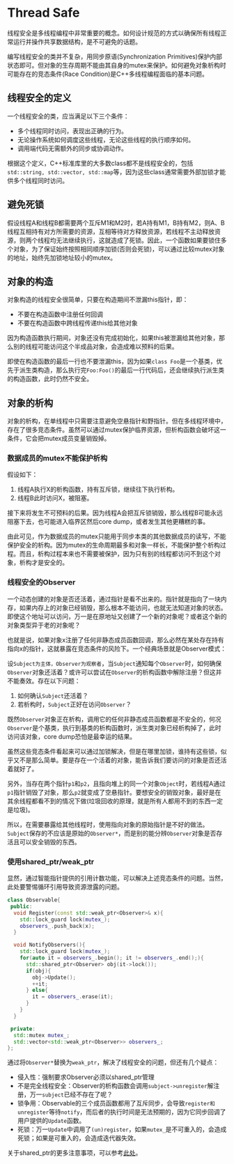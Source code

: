 # Thread Safe
线程安全是多线程编程中非常重要的概念。如何设计规范的方式以确保所有线程正常运行并操作共享数据结构，是不可避免的话题。

编写线程安全的类并不复杂，用同步原语(Synchronization Primitives)保护内部状态即可。但对象的生存周期不能由其自身的mutex来保护。如何避免对象析构时可能存在的竞态条件(Race Condition)是C++多线程编程面临的基本问题。

## 线程安全的定义
一个线程安全的类，应当满足以下三个条件：
- 多个线程同时访问，表现出正确的行为。
- 无论操作系统如何调度这些线程，无论这些线程的执行顺序如何。
- 调用端代码无需额外的同步或协调动作。

根据这个定义，C++标准库里的大多数class都不是线程安全的，包括`std::string, std::vector, std::map`等，因为这些class通常需要外部加锁才能供多个线程同时访问。

## 避免死锁
假设线程A和线程B都需要两个互斥M1和M2时，若A持有M1，B持有M2，则A、B线程互相持有对方所需要的资源，互相等待对方释放资源，若线程不主动释放资源，则两个线程均无法继续执行，这就造成了死锁。因此，一个函数如果要锁住多个对象，为了保证始终按照相同顺序加锁(否则会死锁)，可以通过比较mutex对象的地址，始终先加锁地址较小的mutex。

## 对象的构造
对象构造的线程安全很简单，只要在构造期间不泄漏this指针，即：
- 不要在构造函数中注册任何回调
- 不要在构造函数中跨线程传递this给其他对象

因为构造函数执行期间，对象还没有完成初始化，如果this被泄漏给其他对象，那么别的线程可能访问这个半成品对象，会造成难以预料的后果。

即使在构造函数的最后一行也不要泄漏this，因为如果`class Foo`是一个基类，优先于派生类构造，那么执行完`Foo:Foo()`的最后一行代码后，还会继续执行派生类的构造函数，此时仍然不安全。

## 对象的析构
对象的析构，在单线程中只需要注意避免空悬指针和野指针。但在多线程环境中，存在了很多竞态条件。虽然可以通过mutex保护临界资源，但析构函数会破坏这一条件，它会把mutex成员变量销毁掉。

### 数据成员的mutex不能保护析构
假设如下：
1. 线程A执行X的析构函数，持有互斥锁，继续往下执行析构。
2. 线程B此时访问X，被阻塞。

接下来将发生不可预料的后果。因为线程A会把互斥锁销毁，那么线程B可能永远阻塞下去，也可能进入临界区然后core dump，或者发生其他更糟糕的事。

由此可见，作为数据成员的mutex只能用于同步本类的其他数据成员的读写，不能保护安全的析构。因为mutex的生命周期最多和对象一样长，不能保护整个析构过程。而且，析构过程本来也不需要被保护，因为只有别的线程都访问不到这个对象，析构才是安全的。

### 线程安全的Observer
一个动态创建的对象是否还活着，通过指针是看不出来的。指针就是指向了一块内存，如果内存上的对象已经销毁，那么根本不能访问，也就无法知道对象的状态。即使这个地址可以访问，万一是在原地址又创建了一个新的对象呢？或者这个新的对象类型异于老的对象呢？

也就是说，如果对象x注册了任何非静态成员函数回调，那么必然在某处存在持有指向x的指针，这就暴露在竞态条件的风险下。一个经典场景就是Observer模式：

设`Subject为主体，Observer为观察者`，当`Subject`通知每个`Observer`时，如何确保`Observer`对象还活着？或许可以尝试在`Observer`的析构函数中解除注册？但这并不能奏效。存在以下问题：

1. 如何确认`Subject`还活着？
2. 若析构时，`Subject`正好在访问`Observer`？

既然`Observer`对象正在析构，调用它的任何非静态成员函数都是不安全的，何况`Observer`是个基类，执行到基类的析构函数时，派生类对象已经析构掉了，此时访问该对象，core dump恐怕是最幸运的结果。

虽然这些竞态条件看起来可以通过加锁解决，但是在哪里加锁，谁持有这些锁，似乎又不是那么简单。要是存在一个活着的对象，能告诉我们要访问的对象是否还活着就好了。

另外，当存在两个指针`p1`和`p2`，且指向堆上的同一个对象`Object`时，若线程A通过`p1`指针销毁了对象，那么`p2`就变成了空悬指针。要想安全的销毁对象，最好是在其余线程都看不到的情况下做(垃圾回收的原理，就是所有人都用不到的东西一定是垃圾)。

所以，在需要暴露给其他线程时，使用指向对象的原始指针是不好的做法。`Subject`保存的不应该是原始的`Observer*`，而是别的能分辨`Observer`对象是否存活且可以安全销毁的东西。

### 使用shared_ptr/weak_ptr
显然，通过智能指针提供的引用计数功能，可以解决上述竞态条件的问题。当然，此处要警惕循环引用导致资源泄露的问题。

```cpp
class Observable{
 public:
  void Register(const std::weak_ptr<Observer>& x){
	std::lock_guard lock(mutex_);
	observers_.push_back(x);
  }

  void NotifyObservers(){
	std::lock_guard lock(mutex_);
	for(auto it = observers_.begin(); it != observers_.end();){
	  std::shared_ptr<Observer> obj(it->lock());
	  if(obj){
		obj->Update();
		++it;
	  } else{
		it = observers_.erase(it);
	  }
	}
  }

 private:
  std::mutex mutex_;
  std::vector<std::weak_ptr<Observer>> observers_;
};
```

通过将`Observer*`替换为`weak_ptr`，解决了线程安全的问题，但还有几个疑点：

- 侵入性：强制要求Observer必须以shared_ptr管理
- 不是完全线程安全：Observer的析构函数会调用`subject->unregister`解注册，万一`subject`已经不存在了呢？
- 锁争用：Observable的三个成员函数都用了互斥同步，会导致`register和unregister`等待`notify`，而后者的执行时间是无法预期的，因为它同步回调了用户提供的`Update`函数。
- 死锁：万一`Update`中调用了`(un)register`，如果`mutex_`是不可重入的，会造成死锁；如果是可重入的，会造成迭代器失效。

关于shared_ptr的更多注意事项，可以参考[此处](https://github.com/CnLzh/NoteBook/tree/main/CppSharedPtr)。
